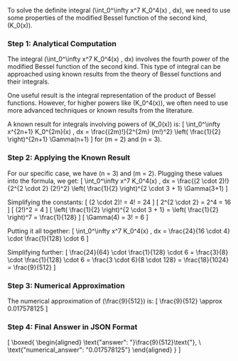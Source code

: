 To solve the definite integral \(\int_0^\infty x^7 K_0^4(x) \, dx\), we need to use some properties of the modified Bessel function of the second kind, \(K_0(x)\).

### Step 1: Analytical Computation

The integral \(\int_0^\infty x^7 K_0^4(x) \, dx\) involves the fourth power of the modified Bessel function of the second kind. This type of integral can be approached using known results from the theory of Bessel functions and their integrals.

One useful result is the integral representation of the product of Bessel functions. However, for higher powers like \(K_0^4(x)\), we often need to use more advanced techniques or known results from the literature.

A known result for integrals involving powers of \(K_0(x)\) is:
\[
\int_0^\infty x^{2n+1} K_0^{2m}(x) \, dx = \frac{(2m)!}{2^{2m} (m!)^2} \left( \frac{1}{2} \right)^{2n+1} \Gamma(n+1)
\]
for \(m = 2\) and \(n = 3\).

### Step 2: Applying the Known Result

For our specific case, we have \(n = 3\) and \(m = 2\). Plugging these values into the formula, we get:
\[
\int_0^\infty x^7 K_0^4(x) \, dx = \frac{(2 \cdot 2)!}{2^{2 \cdot 2} (2!)^2} \left( \frac{1}{2} \right)^{2 \cdot 3 + 1} \Gamma(3+1)
\]

Simplifying the constants:
\[
(2 \cdot 2)! = 4! = 24
\]
\[
2^{2 \cdot 2} = 2^4 = 16
\]
\[
(2!)^2 = 4
\]
\[
\left( \frac{1}{2} \right)^{2 \cdot 3 + 1} = \left( \frac{1}{2} \right)^7 = \frac{1}{128}
\]
\[
\Gamma(4) = 3! = 6
\]

Putting it all together:
\[
\int_0^\infty x^7 K_0^4(x) \, dx = \frac{24}{16 \cdot 4} \cdot \frac{1}{128} \cdot 6
\]

Simplifying further:
\[
\frac{24}{64} \cdot \frac{1}{128} \cdot 6 = \frac{3}{8} \cdot \frac{1}{128} \cdot 6 = \frac{3 \cdot 6}{8 \cdot 128} = \frac{18}{1024} = \frac{9}{512}
\]

### Step 3: Numerical Approximation

The numerical approximation of \(\frac{9}{512}\) is:
\[
\frac{9}{512} \approx 0.017578125
\]

### Step 4: Final Answer in JSON Format

\[
\boxed{
\begin{aligned}
\text{"answer": "}\frac{9}{512}\text{"}, \\
\text{"numerical_answer": "0.017578125"}
\end{aligned}
}
\]